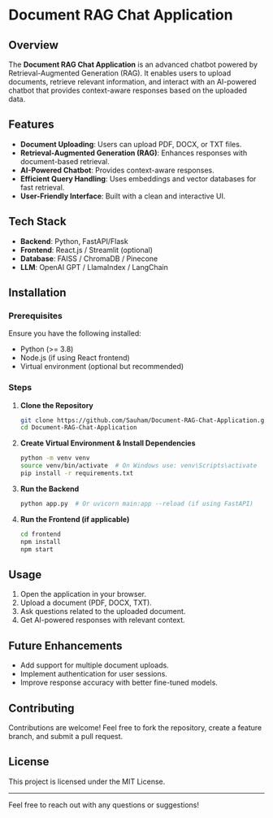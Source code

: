 # Document RAG Chat Application

## Overview
The **Document RAG Chat Application** is an advanced chatbot powered by Retrieval-Augmented Generation (RAG). It enables users to upload documents, retrieve relevant information, and interact with an AI-powered chatbot that provides context-aware responses based on the uploaded data.

## Features
- **Document Uploading**: Users can upload PDF, DOCX, or TXT files.
- **Retrieval-Augmented Generation (RAG)**: Enhances responses with document-based retrieval.
- **AI-Powered Chatbot**: Provides context-aware responses.
- **Efficient Query Handling**: Uses embeddings and vector databases for fast retrieval.
- **User-Friendly Interface**: Built with a clean and interactive UI.

## Tech Stack
- **Backend**: Python, FastAPI/Flask
- **Frontend**: React.js / Streamlit (optional)
- **Database**: FAISS / ChromaDB / Pinecone
- **LLM**: OpenAI GPT / LlamaIndex / LangChain

## Installation
### Prerequisites
Ensure you have the following installed:
- Python (>= 3.8)
- Node.js (if using React frontend)
- Virtual environment (optional but recommended)

### Steps
1. **Clone the Repository**
   ```bash
   git clone https://github.com/Sauham/Document-RAG-Chat-Application.git
   cd Document-RAG-Chat-Application
   ```

2. **Create Virtual Environment & Install Dependencies**
   ```bash
   python -m venv venv
   source venv/bin/activate  # On Windows use: venv\Scripts\activate
   pip install -r requirements.txt
   ```

3. **Run the Backend**
   ```bash
   python app.py  # Or uvicorn main:app --reload (if using FastAPI)
   ```

4. **Run the Frontend (if applicable)**
   ```bash
   cd frontend
   npm install
   npm start
   ```

## Usage
1. Open the application in your browser.
2. Upload a document (PDF, DOCX, TXT).
3. Ask questions related to the uploaded document.
4. Get AI-powered responses with relevant context.

## Future Enhancements
- Add support for multiple document uploads.
- Implement authentication for user sessions.
- Improve response accuracy with better fine-tuned models.

## Contributing
Contributions are welcome! Feel free to fork the repository, create a feature branch, and submit a pull request.

## License
This project is licensed under the MIT License.

---
Feel free to reach out with any questions or suggestions!
